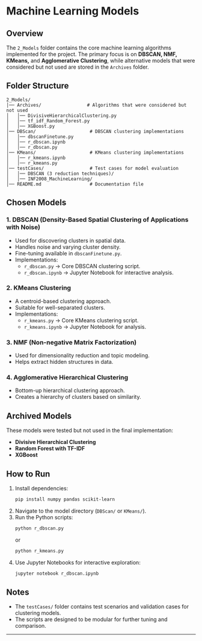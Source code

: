 # Machine Learning Models

## Overview
The `2_Models` folder contains the core machine learning algorithms implemented for the project. The primary focus is on **DBSCAN, NMF, KMeans,** and **Agglomerative Clustering**, while alternative models that were considered but not used are stored in the `Archives` folder.

## Folder Structure
```
2_Models/
│── Archives/                 # Algorithms that were considered but not used
│   │── DivisiveHierarchicalClustering.py
│   │── tf_idf_Random_Forest.py
│   │── XGBoost.py
│── DBScan/                    # DBSCAN clustering implementations
│   │── dbscanFinetune.py
│   │── r_dbscan.ipynb
│   │── r_dbscan.py
│── KMeans/                    # KMeans clustering implementations
│   │── r_kmeans.ipynb
│   │── r_kmeans.py
│── testCases/                 # Test cases for model evaluation
│   │── DBSCAN (3 reduction techniques)/
│   │── INF2008_MachineLearning/
│── README.md                  # Documentation file
```

## Chosen Models
### **1. DBSCAN (Density-Based Spatial Clustering of Applications with Noise)**
- Used for discovering clusters in spatial data.
- Handles noise and varying cluster density.
- Fine-tuning available in `dbscanFinetune.py`.
- Implementations:
  - `r_dbscan.py` → Core DBSCAN clustering script.
  - `r_dbscan.ipynb` → Jupyter Notebook for interactive analysis.

### **2. KMeans Clustering**
- A centroid-based clustering approach.
- Suitable for well-separated clusters.
- Implementations:
  - `r_kmeans.py` → Core KMeans clustering script.
  - `r_kmeans.ipynb` → Jupyter Notebook for analysis.

### **3. NMF (Non-negative Matrix Factorization)**
- Used for dimensionality reduction and topic modeling.
- Helps extract hidden structures in data.

### **4. Agglomerative Hierarchical Clustering**
- Bottom-up hierarchical clustering approach.
- Creates a hierarchy of clusters based on similarity.

## Archived Models
These models were tested but not used in the final implementation:
- **Divisive Hierarchical Clustering**
- **Random Forest with TF-IDF**
- **XGBoost**

## How to Run
1. Install dependencies:
   ```sh
   pip install numpy pandas scikit-learn
   ```
2. Navigate to the model directory (`DBScan/` or `KMeans/`).
3. Run the Python scripts:
   ```sh
   python r_dbscan.py
   ```
   or
   ```sh
   python r_kmeans.py
   ```
4. Use Jupyter Notebooks for interactive exploration:
   ```sh
   jupyter notebook r_dbscan.ipynb
   ```

## Notes
- The `testCases/` folder contains test scenarios and validation cases for clustering models.
- The scripts are designed to be modular for further tuning and comparison.

---
